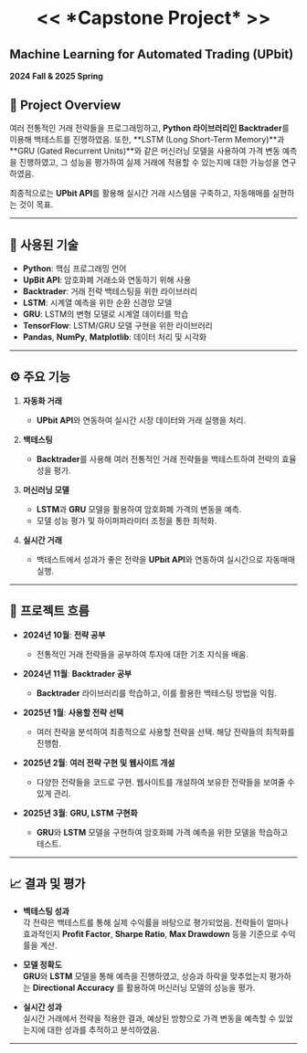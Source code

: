 <p align="center" style="font-size: 32px; font-weight: bold;">
<< *Capstone Project* >>
</p>

## Machine Learning for Automated Trading (UPbit)


**2024 Fall & 2025 Spring**

## 📌 Project Overview

   여러 전통적인 거래 전략들을 프로그래밍하고, **Python 라이브러리인 Backtrader**를 이용해 백테스트를 진행하였음. 또한, **LSTM (Long Short-Term Memory)**과 **GRU (Gated Recurrent Units)**와 같은 머신러닝 모델을 사용하여 가격 변동 예측을 진행하였고, 그 성능을 평가하여 실제 거래에 적용할 수 있는지에 대한 가능성을 연구하였음.

최종적으로는 **UPbit API**를 활용해 실시간 거래 시스템을 구축하고, 자동매매를 실현하는 것이 목표.

---

## 🔧 사용된 기술

- **Python**: 핵심 프로그래밍 언어
- **UpBit API**: 암호화폐 거래소와 연동하기 위해 사용
- **Backtrader**: 거래 전략 백테스팅을 위한 라이브러리
- **LSTM**: 시계열 예측을 위한 순환 신경망 모델
- **GRU**: LSTM의 변형 모델로 시계열 데이터를 학습
- **TensorFlow**: LSTM/GRU 모델 구현을 위한 라이브러리
- **Pandas**, **NumPy**, **Matplotlib**: 데이터 처리 및 시각화

---

## ⚙️ 주요 기능

1. **자동화 거래**  
   - **UPbit API**와 연동하여 실시간 시장 데이터와 거래 실행을 처리.

2. **백테스팅**  
   - **Backtrader**를 사용해 여러 전통적인 거래 전략들을 백테스트하여 전략의 효율성을 평가.

3. **머신러닝 모델**  
   - **LSTM**과 **GRU** 모델을 활용하여 암호화폐 가격의 변동을 예측.
   - 모델 성능 평가 및 하이퍼파라미터 조정을 통한 최적화.

4. **실시간 거래**  
   - 백테스트에서 성과가 좋은 전략을 **UPbit API**와 연동하여 실시간으로 자동매매 실행.

---

## 🚀 프로젝트 흐름

- **2024년 10월**: **전략 공부**  
  - 전통적인 거래 전략들을 공부하여 투자에 대한 기초 지식을 배움.

- **2024년 11월**: **Backtrader 공부**  
  - **Backtrader** 라이브러리를 학습하고, 이를 활용한 백테스팅 방법을 익힘.

- **2025년 1월**: **사용할 전략 선택**  
  - 여러 전략을 분석하여 최종적으로 사용할 전략을 선택. 해당 전략들의 최적화를 진행함.

- **2025년 2월**: **여러 전략 구현 및 웹사이트 개설**  
  - 다양한 전략들을 코드로 구현. 웹사이트를 개설하여 보유한 전략들을 보여줄 수 있게 관리.

- **2025년 3월**: **GRU, LSTM 구현화**  
  - **GRU**와 **LSTM** 모델을 구현하여 암호화폐 가격 예측을 위한 모델을 학습하고 테스트.

---

## 📈 결과 및 평가

- **백테스팅 성과**  
  각 전략은 백테스트를 통해 실제 수익률을 바탕으로 평가되었음.
  전략들이 얼마나 효과적인지 **Profit Factor**, **Sharpe Ratio**, **Max Drawdown** 등을 기준으로 수익률을 계산.

- **모델 정확도**  
  **GRU**와 **LSTM** 모델을 통해 예측을 진행하였고, 상승과 하락을 맞추었는지 평가하는 **Directional Accuracy** 를 활용하여 머신러닝 모델의 성능을 평가.
  
- **실시간 성과**  
  실시간 거래에서 전략을 적용한 결과, 예상된 방향으로 가격 변동을 예측할 수 있었는지에 대한 성과를 추적하고 분석하였음.

---

